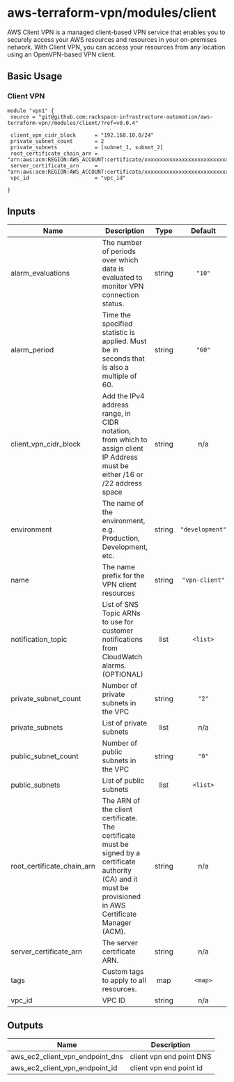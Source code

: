 # aws-terraform-vpn/modules/client
AWS Client VPN is a managed client-based VPN service that enables you to securely access your AWS resources and resources in your on-premises network.
With Client VPN, you can access your resources from any location using an OpenVPN-based VPN client.

## Basic Usage

### Client VPN
```HCL
module "vpn1" {
 source = "git@github.com:rackspace-infrastructure-automation/aws-terraform-vpn//modules/client/?ref=v0.0.4"

 client_vpn_cidr_block      = "192.168.10.0/24"
 private_subnet_count       = 2
 private_subnets            = [subnet_1, subnet_2]
 root_certificate_chain_arn = "arn:aws:acm:REGION:AWS_ACCOUNT:certificate/xxxxxxxxxxxxxxxxxxxxxxxxxxxxxx"
 server_certificate_arn     = "arn:aws:acm:REGION:AWS_ACCOUNT:certificate/xxxxxxxxxxxxxxxxxxxxxxxxxxxxxx"
 vpc_id                     = "vpc_id"

}
```

## Inputs

| Name | Description | Type | Default | Required |
|------|-------------|:----:|:-----:|:-----:|
| alarm\_evaluations | The number of periods over which data is evaluated to monitor VPN connection status. | string | `"10"` | no |
| alarm\_period | Time the specified statistic is applied. Must be in seconds that is also a multiple of 60. | string | `"60"` | no |
| client\_vpn\_cidr\_block | Add the IPv4 address range, in CIDR notation, from which to assign client IP Address must be either /16 or /22 address space | string | n/a | yes |
| environment | The name of the environment, e.g. Production, Development, etc. | string | `"development"` | no |
| name | The name prefix for the VPN client resources | string | `"vpn-client"` | no |
| notification\_topic | List of SNS Topic ARNs to use for customer notifications from CloudWatch alarms. (OPTIONAL) | list | `<list>` | no |
| private\_subnet\_count | Number of private subnets in the VPC | string | `"2"` | no |
| private\_subnets | List of private subnets | list | n/a | yes |
| public\_subnet\_count | Number of public subnets in the VPC | string | `"0"` | no |
| public\_subnets | List of public subnets | list | `<list>` | no |
| root\_certificate\_chain\_arn | The ARN of the client certificate. The certificate must be signed by a certificate authority (CA) and it must be provisioned in AWS Certificate Manager (ACM). | string | n/a | yes |
| server\_certificate\_arn | The server certificate ARN. | string | n/a | yes |
| tags | Custom tags to apply to all resources. | map | `<map>` | no |
| vpc\_id | VPC ID | string | n/a | yes |

## Outputs

| Name | Description |
|------|-------------|
| aws\_ec2\_client\_vpn\_endpoint\_dns | client vpn end point DNS |
| aws\_ec2\_client\_vpn\_endpoint\_id | client vpn end point id |

